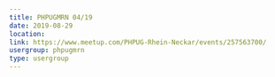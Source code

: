 ```yaml
---
title: PHPUGMRN 04/19
date: 2019-08-29
location: 
link: https://www.meetup.com/PHPUG-Rhein-Neckar/events/257563700/
usergroup: phpugmrn
type: usergroup
---
```

